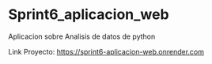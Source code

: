 # Sprint6_aplicacion_web
Aplicacion sobre Analisis de datos de python

Link Proyecto: https://sprint6-aplicacion-web.onrender.com
